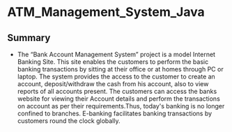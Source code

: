 # ATM_Management_System_Java

## Summary
- The “Bank Account Management System” project is a model Internet Banking Site. This site
enables the customers to perform the basic banking transactions by sitting at their office or at
homes through PC or laptop. The system provides the access to the customer to create an
account, deposit/withdraw the cash from his account, also to view reports of all accounts present.
The customers can access the banks website for viewing their Account details and perform the
transactions on account as per their requirements.Thus, today's banking is no longer confined to branches.
E-banking facilitates banking transactions by customers round the clock globally.

